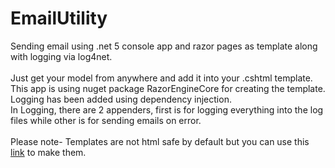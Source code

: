 # EmailUtility
Sending email using .net 5 console app and razor pages as template along with logging via log4net. 
<br />
<br />
Just get your model from anywhere and add it into your .cshtml template.
<br />
This app is using nuget package RazorEngineCore for creating the template. 
<br />
Logging has been added using dependency injection. 
<br />
In Logging, there are 2 appenders, first is for logging everything into the log files while other is for sending emails on error. 
<br />
<br />
Please note- Templates are not html safe by default but you can use this [link](https://github.com/adoconnection/RazorEngineCore/wiki/@Raw) to make them.
